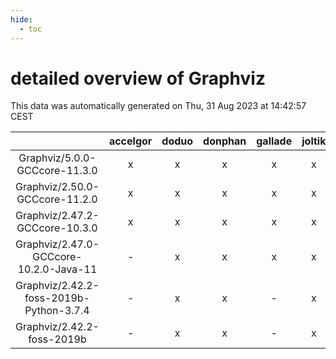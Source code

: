 ```yaml
---
hide:
  - toc
---
```


detailed overview of Graphviz
=============================


This data was automatically generated on Thu, 31 Aug 2023 at 14:42:57 CEST  

| |accelgor|doduo|donphan|gallade|joltik|skitty|swalot|victini|
| :---: | :---: | :---: | :---: | :---: | :---: | :---: | :---: | :---: |
|Graphviz/5.0.0-GCCcore-11.3.0|x|x|x|x|x|x|x|x|
|Graphviz/2.50.0-GCCcore-11.2.0|x|x|x|x|x|x|x|x|
|Graphviz/2.47.2-GCCcore-10.3.0|x|x|x|x|x|x|x|x|
|Graphviz/2.47.0-GCCcore-10.2.0-Java-11|-|x|x|x|x|x|x|x|
|Graphviz/2.42.2-foss-2019b-Python-3.7.4|-|x|x|-|x|x|-|x|
|Graphviz/2.42.2-foss-2019b|-|x|x|-|x|x|-|x|
